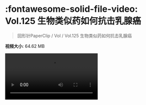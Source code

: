 # :fontawesome-solid-file-video: Vol.125 生物类似药如何抗击乳腺癌

> 回形针PaperClip / Vol / Vol.125 生物类似药如何抗击乳腺癌

**视频大小**: 64.62 MB

<div class="video"><video src="https://file.hsyhx.top/archive/回形针PaperClip/Vol/Vol.125 生物类似药如何抗击乳腺癌.mp4" controls preload>🤔 您的浏览器不支持 video 标签</video></div>